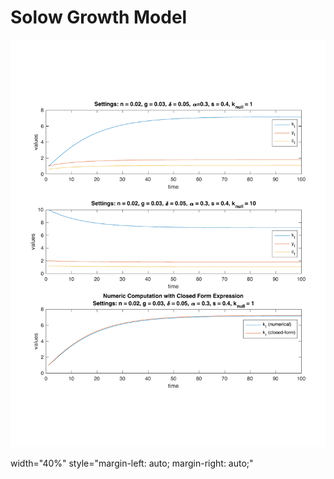 # Solow Growth Model

<img src="images/path.pdf" alt="drawing">

 width="40%" style="margin-left: auto; margin-right: auto;"